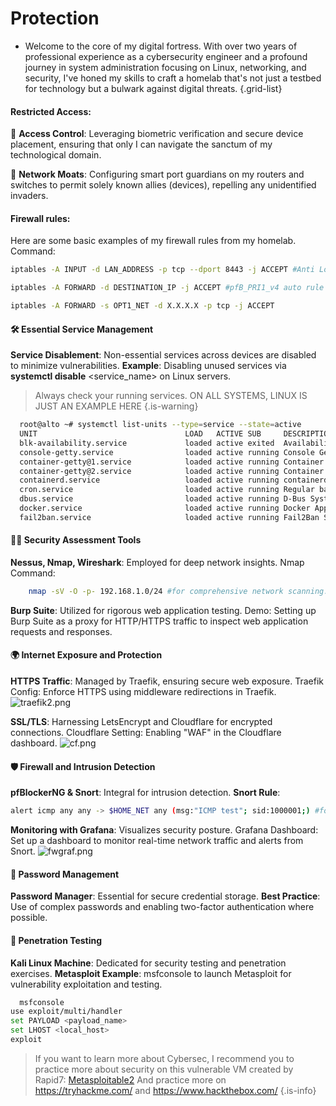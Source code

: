 # Protection

- Welcome to the core of my digital fortress. With over two years of professional experience as a cybersecurity engineer and a profound journey in system administration focusing on Linux, networking, and security, I've honed my skills to craft a homelab that's not just a testbed for technology but a bulwark against digital threats.
{.grid-list}

#### Restricted Access:
   🔐 **Access Control**: Leveraging biometric verification and secure device placement, ensuring that only I can navigate the sanctum of my technological domain.

   🌉 **Network Moats**: Configuring smart port guardians on my routers and switches to permit solely known allies (devices), repelling any unidentified invaders.
   #### Firewall rules:
   Here are some basic examples of my firewall rules from my homelab.
        Command:
```bash
iptables -A INPUT -d LAN_ADDRESS -p tcp --dport 8443 -j ACCEPT #Anti Lockout rule

iptables -A FORWARD -d DESTINATION_IP -j ACCEPT #pfB_PRI1_v4 auto rule

iptables -A FORWARD -s OPT1_NET -d X.X.X.X -p tcp -j ACCEPT
```

#### 🛠 Essential Service Management

   **Service Disablement**: Non-essential services across devices are disabled to minimize vulnerabilities.
        **Example**: Disabling unused services via **systemctl disable** <service_name> on Linux
        servers.
 > Always check your running services. ON ALL SYSTEMS, LINUX IS JUST AN EXAMPLE HERE
 {.is-warning}
```bash
  root@alto ~# systemctl list-units --type=service --state=active
  UNIT                                 LOAD   ACTIVE SUB     DESCRIPTION
  blk-availability.service             loaded active exited  Availability of block devices
  console-getty.service                loaded active running Console Getty
  container-getty@1.service            loaded active running Container Getty on /dev/tty1
  container-getty@2.service            loaded active running Container Getty on /dev/tty2
  containerd.service                   loaded active running containerd container runtime
  cron.service                         loaded active running Regular background program processing daemon
  dbus.service                         loaded active running D-Bus System Message Bus
  docker.service                       loaded active running Docker Application Container Engine
  fail2ban.service                     loaded active running Fail2Ban Service
```

#### 🕵️‍♂️ Security Assessment Tools

   **Nessus, Nmap, Wireshark**: Employed for deep network insights.
       Nmap Command:
 ```bash
     nmap -sV -O -p- 192.168.1.0/24 #for comprehensive network scanning.
 ```
   **Burp Suite**: Utilized for rigorous web application testing.
       Demo: Setting up Burp Suite as a proxy for HTTP/HTTPS traffic to inspect web application requests and responses.

#### 🌍 Internet Exposure and Protection

   **HTTPS Traffic**: Managed by Traefik, ensuring secure web exposure.
        Traefik Config: Enforce HTTPS using middleware redirections in Traefik.
    ![traefik2.png](/traefik2.png)


   **SSL/TLS**: Harnessing LetsEncrypt and Cloudflare for encrypted connections.
        Cloudflare Setting: Enabling "WAF" in the Cloudflare dashboard.
![cf.png](/cf.png)

#### 🛡 Firewall and Intrusion Detection

   **pfBlockerNG & Snort**: Integral for intrusion detection.
        **Snort Rule**:
 ```bash
 alert icmp any any -> $HOME_NET any (msg:"ICMP test"; sid:1000001;) #for ICMP traffic monitoring.
```
   **Monitoring with Grafana**: Visualizes security posture.
        Grafana Dashboard: Set up a dashboard to monitor real-time network traffic and alerts from Snort.
![fwgraf.png](/fwgraf.png)

#### 🔑 Password Management

   **Password Manager**: Essential for secure credential storage.
        **Best Practice**: Use of complex passwords and enabling two-factor authentication where possible.

#### 🧪 Penetration Testing

   **Kali Linux Machine**: Dedicated for security testing and penetration exercises.
        **Metasploit Example**: msfconsole to launch Metasploit for vulnerability exploitation and testing.
 ```bash
   msfconsole
use exploit/multi/handler
set PAYLOAD <payload_name>
set LHOST <local_host>
exploit
```
> If you want to learn more about Cybersec, I recommend you to practice more about security on this vulnerable VM created by Rapid7: [Metasploitable2](https://docs.rapid7.com/metasploit/metasploitable-2/)
And practice more on https://tryhackme.com/ and https://www.hackthebox.com/
{.is-info}
